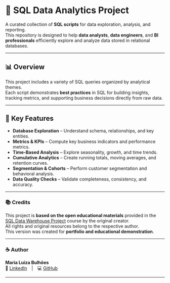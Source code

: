 # 🧠 SQL Data Analytics Project

A curated collection of **SQL scripts** for data exploration, analysis, and reporting.  
This repository is designed to help **data analysts**, **data engineers**, and **BI professionals** efficiently explore and analyze data stored in relational databases.

---

## 📊 Overview

This project includes a variety of SQL queries organized by analytical themes.  
Each script demonstrates **best practices** in SQL for building insights, tracking metrics, and supporting business decisions directly from raw data.

---

## 🧩 Key Features

- **Database Exploration** – Understand schema, relationships, and key entities.  
- **Metrics & KPIs** – Compute key business indicators and performance metrics.  
- **Time-Based Analysis** – Explore seasonality, growth, and time trends.  
- **Cumulative Analytics** – Create running totals, moving averages, and retention curves.  
- **Segmentation & Cohorts** – Perform customer segmentation and behavioral analysis.  
- **Data Quality Checks** – Validate completeness, consistency, and accuracy.  

---


### 📚 Credits

This project is **based on the open educational materials** provided in the  
[SQL Data Warehouse Project]((https://github.com/DataWithBaraa/sql-data-analytics-project)) course by the original creator.  
All rights and original resources belong to the respective author.  
This version was created for **portfolio and educational demonstration**.

---

### ☕ Author  
**Maria Luiza Bulhões**  
💼 [LinkedIn](https://www.linkedin.com/in/maria-luiza-bulh%C3%B5es-472949a0/) | 💻 [GitHub](https://github.com/luizaabulhoes)

---


